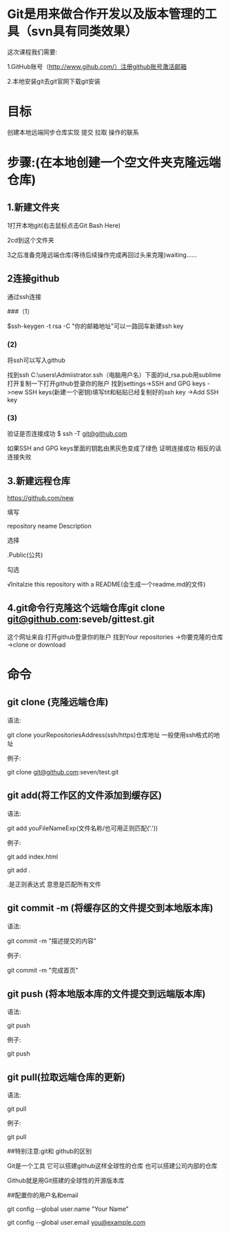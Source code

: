 
# Git是用来做合作开发以及版本管理的工具（svn具有同类效果）

这次课程我们需要:

1.GitHub账号（http://www.gihub.com/）注册github账号激活邮箱

2.本地安装git去git官网下载git安装

# 目标

创建本地远端同步仓库实现 提交 拉取  操作的联系

# 步骤:(在本地创建一个空文件夹克隆远端仓库)

## 1.新建文件夹

1打开本地git(右击鼠标点击Git Bash Here)

2cd到这个文件夹

3之后准备克隆远端仓库(等待后续操作完成再回过头来克隆)waiting……

## 2连接github

通过ssh连接

###（1）

$ssh-keygen -t rsa -C "你的邮箱地址"可以一路回车新建ssh key

### (2)

将ssh可以写入github

找到ssh C:\users\Admiistrator.ssh（电脑用户名）下面的id_rsa.pub用sublime打开复制一下打开github登录你的账户  找到settings->SSH and GPG keys ->new SSH keys(新建一个密钥)填写tit和粘贴已经复制好的ssh key ->Add SSH key
### (3)

验证是否连接成功 $ ssh -T git@github.com

如果SSH and GPG keys里面的钥匙由黑灰色变成了绿色  证明连接成功 相反的话连接失败

## 3.新建远程仓库

https://github.com/new

填写

repository neame Description

选择

.Public(公共)

勾选

√Initalzie this repository with a README(会生成一个readme.md的文件)

## 4.git命令行克隆这个远端仓库git clone git@github.com:seveb/gittest.git

这个网址来自:打开github登录你的账户 找到Your repositories ->你要克隆的仓库 ->clone or download

# 命令

## git clone (克隆远端仓库)

语法:

git clone yourRepositoriesAddress(ssh/https)仓库地址 一般使用ssh格式的地址

例子:

git clone git@github.com:seven/test.git

## git add(将工作区的文件添加到缓存区)

语法:

git add youFileNameExp(文件名称/也可用正则匹配('.'))

例子:

git add index.html

git add .

.是正则表达式 意思是匹配所有文件

## git commit -m (将缓存区的文件提交到本地版本库)

语法:

git commit -m "描述提交的内容"

例子:

git commit -m "完成首页"

## git push (将本地版本库的文件提交到远端版本库)

语法:

git push 

例子:

git push

## git pull(拉取远端仓库的更新)

语法:

git pull

例子:

git pull 

##特别注意:git和 github的区别

Git是一个工具 它可以搭建github这样全球性的仓库 也可以搭建公司内部的仓库

Github就是用Git搭建的全球性的开源版本库

##配置你的用户名和email

git config --global user.name "Your Name"

git config --global user.email you@example.com